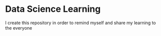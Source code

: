 # Data Science Learning
I create this repository in order to remind myself and share my learning to the everyone
